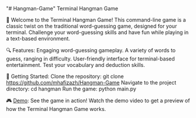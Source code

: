 "# Hangman-Game" 
Terminal Hangman Game

🎲 Welcome to the Terminal Hangman Game! 
This command-line game is a classic twist on the traditional word-guessing game, designed for your terminal. Challenge your word-guessing skills and have fun while playing in a text-based environment.

🔍 Features:
Engaging word-guessing gameplay.
A variety of words to guess, ranging in difficulty.
User-friendly interface for terminal-based entertainment.
Test your vocabulary and deduction skills.

🚀 Getting Started:
Clone the repository: git clone https://github.com/mhafizazh/Hangman-Game
Navigate to the project directory: cd hangman
Run the game: python main.py

🎮 <a href="https://youtu.be/bHeC3d7Gafc">Demo</a>:
See the game in action! Watch the demo video to get a preview of how the Terminal Hangman Game works.
